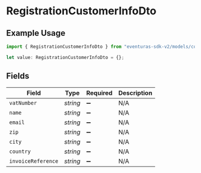 # RegistrationCustomerInfoDto

## Example Usage

```typescript
import { RegistrationCustomerInfoDto } from "eventuras-sdk-v2/models/components";

let value: RegistrationCustomerInfoDto = {};
```

## Fields

| Field              | Type               | Required           | Description        |
| ------------------ | ------------------ | ------------------ | ------------------ |
| `vatNumber`        | *string*           | :heavy_minus_sign: | N/A                |
| `name`             | *string*           | :heavy_minus_sign: | N/A                |
| `email`            | *string*           | :heavy_minus_sign: | N/A                |
| `zip`              | *string*           | :heavy_minus_sign: | N/A                |
| `city`             | *string*           | :heavy_minus_sign: | N/A                |
| `country`          | *string*           | :heavy_minus_sign: | N/A                |
| `invoiceReference` | *string*           | :heavy_minus_sign: | N/A                |